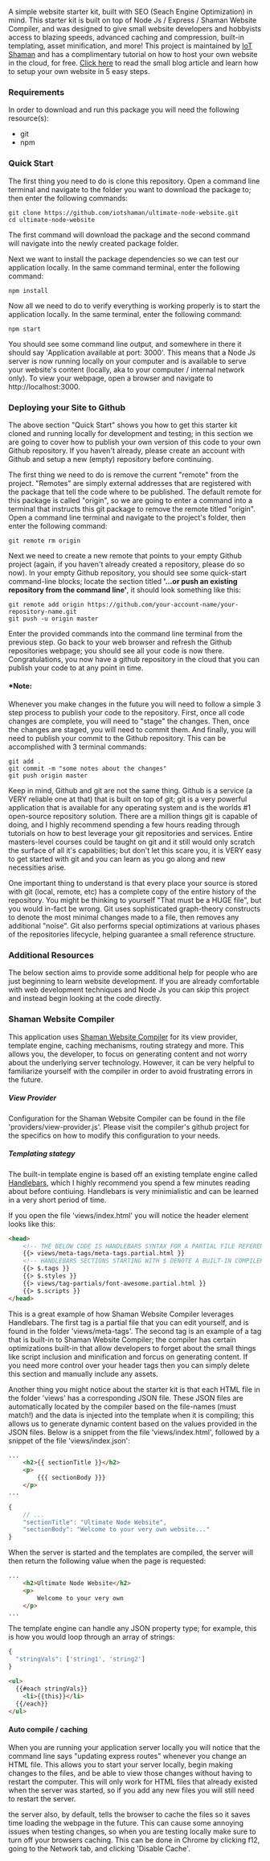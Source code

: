 

A simple website starter kit, built with SEO (Seach Engine Optimization) in mind. This starter kit is built on top of Node Js / Express / Shaman Website Compiler, and was designed to give small website developers and hobbyists access to blazing speeds, advanced caching and compression, built-in templating, asset minification, and more! This project is maintained by [IoT Shaman](https://www.iotshaman.com) and has a complimentary tutorial on how to host your own website in the cloud, for free. [Click here](https://www.iotshaman.com/blog/content/how-to-host-your-website-for-free-in-5-easy-steps) to read the small blog article and learn how to setup your own website in 5 easy steps. 

### Requirements

In order to download and run this package you will need the following resource(s):

- git
- npm

### Quick Start

The first thing you need to do is clone this repository. Open a command line terminal and navigate to the folder you want to download the package to; then enter the following commands:

```shell
git clone https://github.com/iotshaman/ultimate-node-website.git
cd ultimate-node-website
```

The first command will download the package and the second command will navigate into the newly created package folder. 

Next we want to install the package dependencies so we can test our application locally. In the same command terminal, enter the following command:

```shell
npm install
```

Now all we need to do to verify everything is working properly is to start the application locally. In the same terminal, enter the following command:

```shell
npm start
```

You should see some command line output, and somewhere in there it should say 'Application available at port: 3000'. This means that a Node Js server is now running locally on your computer and is available to serve your website's content (locally, aka to your computer / internal network only). To view your webpage, open a browser and navigate to  http://localhost:3000. 

### Deploying your Site to Github

The above section "Quick Start" shows you how to get this starter kit cloned and running locally for development and testing; in this section we are going to cover how to publish your own version of this code to your own Github repository. If you haven't already, please create an account with Github and setup a new (empty) repository before continuing. 

The first thing we need to do is remove the current "remote" from the project. "Remotes" are simply external addresses that are registered with the package that tell the code where to be published. The default remote for this package is called "origin", so we are going to enter a command into a terminal that instructs this git package to remove the remote titled "origin". Open a command line terminal and navigate to the project's folder, then enter the following command:

```shell
git remote rm origin
```

Next we need to create a new remote that points to your empty Github project (again, if you haven't already created a repository, please do so now). In your empty Github repository, you should see some quick-start command-line blocks; locate the section titled **'…or push an existing repository from the command line'**, it should look something like this:

```shell
git remote add origin https://github.com/your-account-name/your-repository-name.git
git push -u origin master
```

Enter the provided commands into the command line terminal from the previous step. Go back to your web browser and refresh the Github repositories webpage; you should see all your code is now there. Congratulations, you now have a github repository in the cloud that you can publish your code to at any point in time. 

#### *Note:

Whenever you make changes in the future you will need to follow a simple 3 step process to publish your code to the repository. First, once all code changes are complete, you will need to "stage" the changes. Then, once the changes are staged, you will need to commit them. And finally, you will need to publish your commit to the Github repository. This can be accomplished with 3 terminal commands:

```shell
git add .
git commit -m "some notes about the changes"
git push origin master
```

Keep in mind, Github and git are not the same thing. Github is a service (a VERY reliable one at that) that is built on top of git; git is a very powerful application that is available for any operating system and is the worlds #1 open-source repository solution. There are a million things git is capable of doing, and I highly recommend spending a few hours reading through tutorials on how to best leverage your git repositories and services. Entire masters-level courses could be taught on git and it still would only scratch the surface of all it's capabilities; but don't let this scare you, it is VERY easy to get started with git and you can learn as you go along and new necessities arise. 

One important thing to understand is that every place your source is stored with git (local, remote, etc) has a complete copy of the entire history of the repository. You might be thinking to yourself "That must be a HUGE file", but you would in-fact be wrong. Git uses sophisticated graph-theory constructs to denote the most minimal changes made to a file, then removes any additional "noise". Git also performs special optimizations at various phases of the repositories lifecycle, helping guarantee a small reference structure.

### Additional Resources

The below section aims to provide some additional help for people who are just beginning to learn website development. If you are already comfortable with web development techniques and Node Js you can skip this project and instead begin looking at the code directly.

### Shaman Website Compiler

This application uses [Shaman Website Compiler](https://github.com/iotshaman/shaman-website-compiler) for its view provider, template engine, caching mechanisms, routing strategy and more. This allows you, the developer, to focus on generating content and not worry about the underlying server technology. However, it can be very helpful to familiarize yourself with the compiler in order to avoid frustrating errors in the future.

##### View Provider

Configuration for the Shaman Website Compiler can be found in the file 'providers/view-provider.js'. Please visit the compiler's github project for the specifics on how to modify this configuration to your needs.

##### Templating stategy

The built-in template engine is based off an existing template engine called [Handlebars](https://handlebarsjs.com/), which I highly recommend you spend a few minutes reading about before contiuing. Handlebars is very minimialistic and can be learned in a very short period of time. 

If you open the file 'views/index.html' you will notice the header element looks like this:

```html
<head>
    <!-- THE BELOW CODE IS HANDLEBARS SYNTAX FOR A PARTIAL FILE REFERENCE -->
    {{> views/meta-tags/meta-tags.partial.html }}
    <!-- HANDLEBARS SECTIONS STARTING WITH $ DENOTE A BUILT-IN COMPILER DIRECTIVE (SEE GITHUB) -->
    {{> $.tags }}
    {{> $.styles }}
    {{> views/tag-partials/font-awesome.partial.html }}
    {{> $.scripts }}
</head>
```

This is a great example of how Shaman Website Compiler leverages Handlebars. The first tag is a partial file that you can edit yourself, and is found in the folder 'views/meta-tags'. The second tag is an example of a tag that is built-in to Shaman Website Compiler; the compiler has certain optimizations built-in that allow developers to forget about the small things like script inclusion and minification and forcus on generating content. If you need more control over your header tags then you can simply delete this section and manually include any assets. 

Another thing you might notice about the starter kit is that each HTML file in the folder 'views' has a corresponding JSON file. These JSON files are automatically located by the compiler based on the file-names (must match!) and the data is injected into the template when it is compiling; this allows us to generate dynamic content based on the values provided in the JSON files. Below is a snippet from the file 'views/index.html', followed by a snippet of the file 'views/index.json':

```html
...
    <h2>{{ sectionTitle }}</h2>
    <p>
        {{{ sectionBody }}}
    </p>
...
```

```javascript
{
    // ...
    "sectionTitle": "Ultimate Node Website",
    "sectionBody": "Welcome to your very own website..."
}
```

When the server is started and the templates are compiled, the server will then return the following value when the page is requested:

```html
...
    <h2>Ultimate Node Website</h2>
    <p>
        Welcome to your very own
    </p>
...
```

The template engine can handle any JSON property type; for example, this is how you would loop through an array of strings:

```js
{
  "stringVals": ['string1', 'string2']
}
```
```html
<ul>
  {{#each stringVals}}
    <li>{{this}}</li>
  {{/each}}
</ul>
```

#### Auto compile / caching

When you are running your application server locally you will notice that the command line says "updating express routes" whenever you change an HTML file. This allows you to start your server locally, begin making changes to the files, and be able to view those changes without having to restart the computer. This will only work for HTML files that already existed when the server was started, so if you add any new files you will still need to restart the server. 

the server also, by default, tells the browser to cache the files so it saves time loading the webpage in the future. This can cause some annoying issues when testing changes, so when you are testing locally make sure to turn off your browsers caching. This can be done in Chrome by clicking f12, going to the Network tab, and clicking 'Disable Cache'.